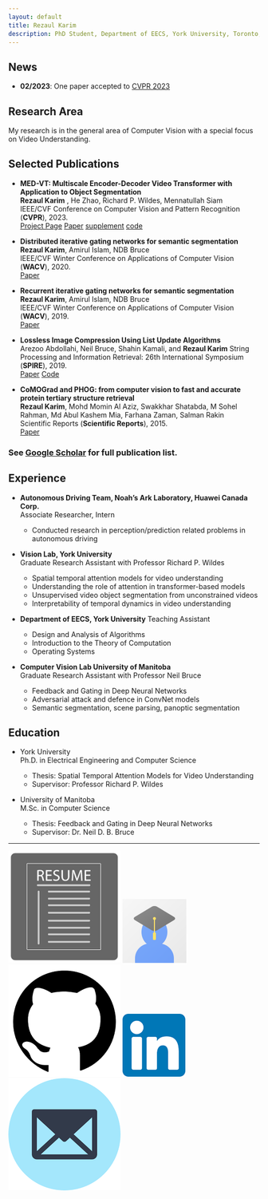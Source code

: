 ```yaml
---
layout: default
title: Rezaul Karim
description: PhD Student, Department of EECS, York University, Toronto, Canada. <br> <a title="Resume" href="/my/includes/resume.pdf"><img class="svg-social-icon" src="/my/includes/resume_icon.png"></a> <a title="Google Scholar" href="https://scholar.google.com/citations?hl=en&user=sgKzrSgAAAAJ&view_op=list_works&sortby=pubdate"><img class="svg-social-icon" src="/my/includes/avatar_scholar_128.png"></a> <a title="Github" href="https://github.com/rkyuca"><img class="svg-social-icon" src="/my/includes/github_icon_black.png"></a> <a title="LinkedIn" href="https://www.linkedin.com/in/rezaulkarimyu/"><img class="svg-social-icon" src="/my/includes/linkedin_icon_square.png"></a> <a title="Email" href="mailto:karimr31@yorku.ca"><img class="svg-social-icon" src="/my/includes/email_icon_blue.png"></a>
---
```




## News   
* **02/2023**: One paper accepted to [CVPR 2023](https://cvpr2023.thecvf.com)

## Research Area
My research is in the general area of Computer Vision with a special focus on Video Understanding. 


## Selected Publications   

*  **MED-VT: Multiscale Encoder-Decoder Video Transformer with Application to Object Segmentation**  
**Rezaul Karim** , He Zhao, Richard P. Wildes, Mennatullah Siam  
IEEE/CVF Conference on Computer Vision and Pattern Recognition (**CVPR**), 2023.  
[Project Page](./medvt/index.html) [Paper](https://openaccess.thecvf.com/content/CVPR2023/papers/Karim_MED-VT_Multiscale_Encoder-Decoder_Video_Transformer_With_Application_To_Object_Segmentation_CVPR_2023_paper.pdf) [supplement](https://openaccess.thecvf.com/content/CVPR2023/supplemental/Karim_MED-VT_Multiscale_Encoder-Decoder_CVPR_2023_supplemental.pdf)  [code](https://github.com/rkyuca/medvt)

* **Distributed iterative gating networks for semantic segmentation**
**Rezaul Karim**, Amirul Islam, NDB Bruce   
IEEE/CVF Winter Conference on Applications of Computer Vision (**WACV**), 2020.   
[Paper](https://openaccess.thecvf.com/content_WACV_2020/papers/Karim_Distributed_Iterative_Gating_Networks_for_Semantic_Segmentation_WACV_2020_paper.pdf)


* **Recurrent iterative gating networks for semantic segmentation**   
**Rezaul Karim**, Amirul Islam, NDB Bruce   
IEEE/CVF Winter Conference on Applications of Computer Vision (**WACV**), 2019.   
[Paper](https://ieeexplore.ieee.org/stamp/stamp.jsp?arnumber=8658560)


* **Lossless Image Compression Using List Update Algorithms**   
Arezoo Abdollahi, Neil Bruce, Shahin Kamali, and **Rezaul Karim**
String Processing and Information Retrieval: 26th International Symposium (**SPIRE**), 2019.  
[Paper](https://link.springer.com/chapter/10.1007/978-3-030-32686-9_2) [Code](https://github.com/rkyuca/lossless_image_compression)

* **CoMOGrad and PHOG: from computer vision to fast and accurate protein tertiary structure retrieval**   
**Rezaul Karim**, Mohd Momin Al Aziz, Swakkhar Shatabda, M Sohel Rahman, Md Abul Kashem Mia, Farhana Zaman, Salman Rakin   
Scientific Reports (**Scientific Reports**), 2015.  
[Paper](https://www.nature.com/articles/srep13275)

### See [Google Scholar](https://scholar.google.com/citations?view_op=list_works&hl=en&hl=en&user=sgKzrSgAAAAJ&sortby=pubdate)  for full publication list.


## Experience 

*  **Autonomous Driving Team, Noah’s Ark Laboratory, Huawei Canada Corp.**  
Associate Researcher, Intern   
    * Conducted research in perception/prediction related problems in autonomous driving


* **Vision Lab, York University**  
Graduate Research Assistant with Professor Richard P. Wildes
  * Spatial temporal attention models for video understanding
  * Understanding the role of attention in transformer-based models
  * Unsupervised video object segmentation from unconstrained videos
  * Interpretability of temporal dynamics in video understanding 
  

* **Department of EECS, York University**
Teaching Assistant
  * Design and Analysis of Algorithms
  * Introduction to the Theory of Computation
  * Operating Systems
  

* **Computer Vision Lab University of Manitoba**   
Graduate Research Assistant with Professor Neil Bruce
  * Feedback and Gating in Deep Neural Networks
  * Adversarial attack and defence in ConvNet models
  * Semantic segmentation, scene parsing, panoptic segmentation


## Education

* York University  
Ph.D. in Electrical Engineering and Computer Science
  * Thesis: Spatial Temporal Attention Models for Video Understanding
  * Supervisor: Professor Richard P. Wildes
  

*  University of Manitoba   
M.Sc. in Computer Science
    * Thesis: Feedback and Gating in Deep Neural Networks
    * Supervisor: Dr. Neil D. B. Bruce

***
<a title="Resume" href="/my/includes/resume.pdf"><img class="svg-social-icon" src="./my/includes/resume_icon.png"></a>
<a title="Google Scholar" href="https://scholar.google.com/citations?hl=en&user=sgKzrSgAAAAJ&view_op=list_works&sortby=pubdate"><img class="svg-social-icon" src="./my/includes/avatar_scholar_128.png"></a>
<a title="Github" href="https://github.com/rkyuca"><img class="svg-social-icon" src="./my/includes/github_icon_black.png"></a>
<a title="LinkedIn" href="https://www.linkedin.com/in/rezaulkarimyu/"><img class="svg-social-icon" src="./my/includes/linkedin_icon_square.png"></a>
<a title="Email" href="mailto:karimr31@yorku.ca"><img class="svg-social-icon" src="./my/includes/email_icon_blue.png"></a>

